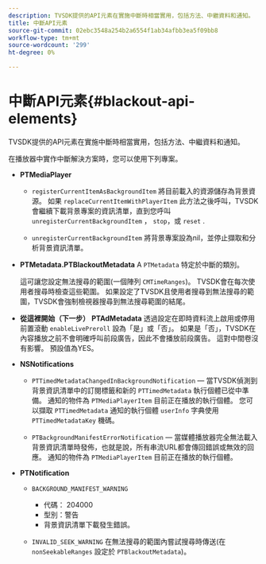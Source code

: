 ```yaml
---
description: TVSDK提供的API元素在實施中斷時相當實用，包括方法、中繼資料和通知。
title: 中斷API元素
source-git-commit: 02ebc3548a254b2a6554f1ab34afbb3ea5f09bb8
workflow-type: tm+mt
source-wordcount: '299'
ht-degree: 0%

---
```


# 中斷API元素{#blackout-api-elements}

TVSDK提供的API元素在實施中斷時相當實用，包括方法、中繼資料和通知。

在播放器中實作中斷解決方案時，您可以使用下列專案。

* **PTMediaPlayer**

   * `registerCurrentItemAsBackgroundItem` 將目前載入的資源儲存為背景資源。 如果 `replaceCurrentItemWithPlayerItem` 此方法之後呼叫，TVSDK會繼續下載背景專案的資訊清單，直到您呼叫 `unregisterCurrentBackgroundItem` ， `stop`，或 `reset` .

   * `unregisterCurrentBackgroundItem` 將背景專案設為nil，並停止擷取和分析背景資訊清單。

* **PTMetadata.PTBlackoutMetadata** A `PTMetadata` 特定於中斷的類別。

  這可讓您設定無法搜尋的範圍(一個陣列 `CMTimeRanges`)。 TVSDK會在每次使用者搜尋時檢查這些範圍。 如果設定了TVSDK且使用者搜尋到無法搜尋的範圍，TVSDK會強制檢視器搜尋到無法搜尋範圍的結尾。

* **從這裡開始（下一步）** **PTAdMetadata** 透過設定在即時資料流上啟用或停用前置滾動 `enableLivePreroll` 設為「是」或「否」。 如果是「否」，TVSDK在內容播放之前不會明確呼叫前段廣告，因此不會播放前段廣告。 這對中間卷沒有影響。 預設值為YES。

* **NSNotifications**

   * `PTTimedMetadataChangedInBackgroundNotification`  — 當TVSDK偵測到背景資訊清單中的訂閱標籤和新的 `PTTimedMetadata` 執行個體已從中準備。 通知的物件為 `PTMediaPlayerItem` 目前正在播放的執行個體。 您可以擷取 `PTTimedMetadata` 通知的執行個體 `userInfo` 字典使用 `PTTimedMetadataKey` 機碼。

   * `PTBackgroundManifestErrorNotification`  — 當媒體播放器完全無法載入背景資訊清單時發佈，也就是說，所有串流URL都會傳回錯誤或無效的回應。 通知的物件為 `PTMediaPlayerItem` 目前正在播放的執行個體。

* **PTNotification**

   * `BACKGROUND_MANIFEST_WARNING`

      * 代碼： 204000
      * 型別：警告
      * 背景資訊清單下載發生錯誤。

   * `INVALID_SEEK_WARNING` 在無法搜尋的範圍內嘗試搜尋時傳送(在 `nonSeekableRanges` 設定於 `PTBlackoutMetadata`)。
